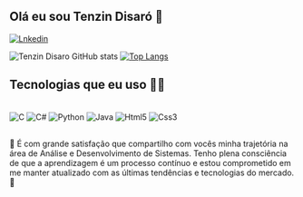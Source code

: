## Olá eu sou Tenzin Disaró 👋

[![Lnkedin](https://img.shields.io/badge/LinkedIn-0077B5?style=for-the-badge&logo=linkedin&logoColor=white)](https://www.linkedin.com/in/tenzindisaro/)


![Tenzin Disaro GitHub stats](https://github-readme-stats.vercel.app/api?username=tenzindisaro&show_icons=true&theme=dracula)
[![Top Langs](https://github-readme-stats.vercel.app/api/top-langs/?username=tenzindisaro&layout=compact)](https://github.com/anuraghazra/github-readme-stats)




## Tecnologias que eu uso 👨‍💻

<div style="display: inline_block"><br/>
   <img align="center" alt="C" src="https://img.shields.io/badge/C-00599C?style=for-the-badge&logo=c&logoColor=white" />
   <img align="center" alt="C#" src="https://img.shields.io/badge/C%23-239120?style=for-the-badge&logo=c-sharp&logoColor=white" />
  <img align="center" alt="Python" src="https://img.shields.io/badge/Python-3776AB?style=for-the-badge&logo=python&logoColor=white" />
  <img align="center" alt="Java" src="https://img.shields.io/badge/JavaScript-F7DF1E?style=for-the-badge&logo=javascript&logoColor=black" />
    <img align="center" alt="Html5" src="https://img.shields.io/badge/HTML-239120?style=for-the-badge&logo=html5&logoColor=white" />
  <img align="center" alt="Css3" src="https://img.shields.io/badge/CSS-239120?&style=for-the-badge&logo=css3&logoColor=white" />
  </div>
  
  
  
  
  ##

 🚀 É com grande satisfação que compartilho com vocês minha trajetória na área de Análise e Desenvolvimento de Sistemas. Tenho plena consciência de que a aprendizagem é um processo contínuo e estou comprometido em me manter atualizado com as últimas tendências e tecnologias do mercado.🚀



